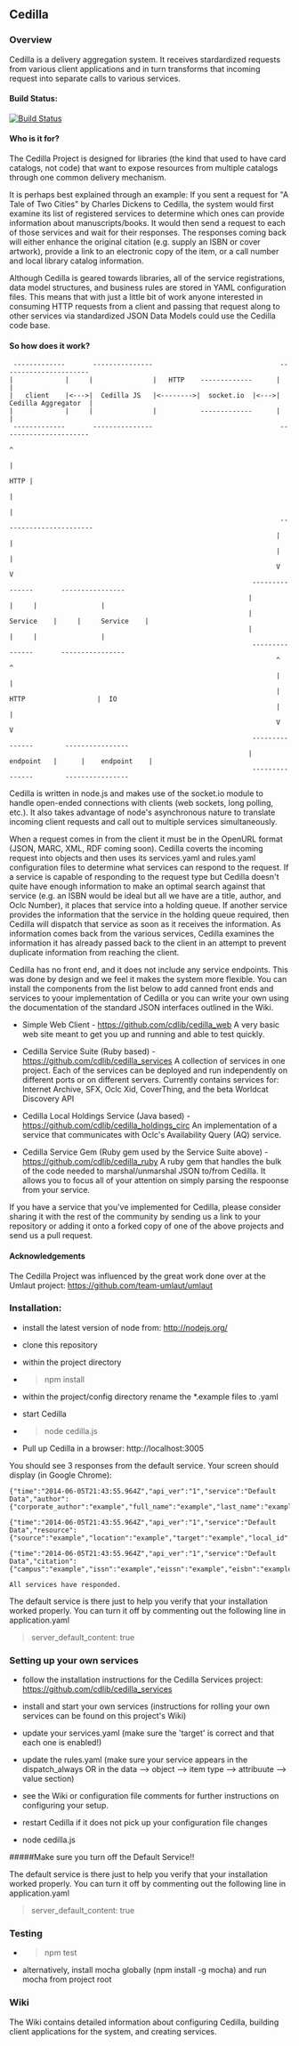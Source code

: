 ## Cedilla

### Overview

Cedilla is a delivery aggregation system. It receives stardardized requests from various client applications and in turn transforms that incoming request into separate calls to various services.  

#### Build Status:
[![Build Status](https://secure.travis-ci.org/cdlib/cedilla.png?branch=build)](http://travis-ci.org/cdlib/cedilla)

#### Who is it for?

The Cedilla Project is designed for libraries (the kind that used to have card catalogs, not code) that want to expose resources from multiple catalogs through one common delivery mechanism.

It is perhaps best explained through an example:
  If you sent a request for "A Tale of Two Cities" by Charles Dickens to Cedilla, the system would first examine its list of registered services to determine which ones can provide information about manuscripts/books. It would then send a request to each of those services and wait for their responses. The responses coming back will either enhance the original citation (e.g. supply an ISBN or cover artwork), provide a link to an electronic copy of the item, or a call number and local library catalog information. 

Although Cedilla is geared towards libraries, all of the service registrations, data model structures, and business rules are stored in YAML configuration files. This means that with just a little bit of work anyone interested in consuming HTTP requests from a client and passing that request along to other services via standardized JSON Data Models could use the Cedilla code base.
  
#### So how does it work?

```
 -------------       ---------------                                ----------------------
|             |     |               |   HTTP    -------------      |                      |
|   client    |<--->|  Cedilla JS   |<-------->|  socket.io  |<--->|  Cedilla Aggregator  |
|             |     |               |           -------------      |                      |
 -------------       ---------------                                ----------------------
                                                                              ^
                                                                              |
                                                                         HTTP | 
			            													  |
                                                                              |
                                                                    -----------------------
                                                                   |                       |
												 			       |                       |
																   V                       V
															 ---------------	   ----------------
														    |               |     |                |
															|    Service    |     |     Service    |
															|               |     |                |
															 ---------------       ----------------
																   ^                       ^
																   |                       |
																   | HTTP                  |  IO
																   |                       |
																   V                       V
															 ---------------        ----------------
															|    endpoint   |      |    endpoint    |
															 ---------------        ----------------
```

Cedilla is written in node.js and makes use of the socket.io module to handle open-ended connections with clients (web sockets, long polling, etc.). It also takes advantage of node's asynchronous nature to translate incoming client requests and call out to multiple services simultaneously.

When a request comes in from the client it must be in the OpenURL format (JSON, MARC, XML, RDF coming soon). Cedilla coverts the incoming request into objects and then uses its services.yaml and rules.yaml configuration files to determine what services can respond to the request. If a service is capable of responding to the request type but Cedilla doesn't quite have enough information to make an optimal search against that service (e.g. an ISBN would be ideal but all we have are a title, author, and Oclc Number), it places that service into a holding queue. If another service provides the information that the service in the holding queue required, then Cedilla will dispatch that service as soon as it receives the information. As information comes back from the various services, Cedilla examines the information it has already passed back to the client in an attempt to prevent duplicate information from reaching the client.

Cedilla has no front end, and it does not include any service endpoints. This was done by design and we feel it makes the system more flexible. You can  install the components from the list below to add canned front ends and services to yoour implementation of Cedilla or you can write your own using the documentation of the standard JSON interfaces outlined in the Wiki.  

* Simple Web Client - https://github.com/cdlib/cedilla_web A very basic web site meant to get you up and running and able to test quickly.

* Cedilla Service Suite (Ruby based) - https://github.com/cdlib/cedilla_services A collection of services in one project. Each of the services can be deployed and run independently on different ports or on different servers. Currently contains services for: Internet Archive, SFX, Oclc Xid, CoverThing, and the beta Worldcat Discovery API

* Cedilla Local Holdings Service (Java based) - https://github.com/cdlib/cedilla_holdings_circ An implementation of a service that communicates with Oclc's Availability Query (AQ) service.

* Cedilla Service Gem (Ruby gem used by the Service Suite above) - https://github.com/cdlib/cedilla_ruby A ruby gem that handles the bulk of the code needed to marshal/unmarshal JSON to/from Cedilla. It allows you to focus all of your attention on simply parsing the respoonse from your service.

If you have a service that you've implemented for Cedilla, please consider sharing it with the rest of the community by sending us a link to your repository or adding it onto a forked copy of one of the above projects and send us a pull request.

#### Acknowledgements

The Cedilla Project was influenced by the great work done over at the Umlaut project: https://github.com/team-umlaut/umlaut


### Installation:

* install the latest version of node from: http://nodejs.org/

* clone this repository

* within the project directory

* > npm install

* within the project/config directory rename the *.example files to .yaml

* start Cedilla

* > node cedilla.js

* Pull up Cedilla in a browser: http://localhost:3005 

You should see 3 responses from the default service. Your screen should display (in Google Chrome):
```
{"time":"2014-06-05T21:43:55.964Z","api_ver":"1","service":"Default Data","author":{"corporate_author":"example","full_name":"example","last_name":"example","first_name":"example","initials":"example","first_initial":"example","middle_initial":"example","suffix":"example","dates":"example","authority":"example"}}

{"time":"2014-06-05T21:43:55.964Z","api_ver":"1","service":"Default Data","resource":{"source":"example","location":"example","target":"example","local_id":"example","local_title":"example","format":"example","type":"example","catalog_target":"example","cover_image":"example","description":"example","language":"example","license":"example","rating":"example","availability":"example","status":"example"}}

{"time":"2014-06-05T21:43:55.964Z","api_ver":"1","service":"Default Data","citation":{"campus":"example","issn":"example","eissn":"example","eisbn":"example","oclc":"example","lccn":"example","doi":"example","coden":"example","sici":"example","bici":"example","document_id":"example","book_title":"example","journal_title":"example","chapter_title":"example","article_title":"example","short_title":"example","year":"example","month":"example","day":"example","volume":"example","issue":"example","article_number":"example","enumeration":"example","edition":"example","part":"example","season":"example","quarter":"example","series":"example","institution":"example","subject":"example","pages":"example","start_page":"example","end_page":"example","language":"example","abstract":"example","sample_cover_image":"example"}}

All services have responded.
```

The default service is there just to help you verify that your installation worked properly. You can turn it off by commenting out the following line in application.yaml
  > server_default_content: true

### Setting up your own services

* follow the installation instructions for the Cedilla Services project: https://github.com/cdlib/cedilla_services

* install and start your own services (instructions for rolling your own services can be found on this project's Wiki)

* update your services.yaml (make sure the 'target' is correct and that each one is enabled!)

* update the rules.yaml (make sure your service appears in the dispatch_always OR in the data --> object --> item type --> attribuute --> value section)

* see the Wiki or configuration file comments for further instructions on configuring your setup.

* restart Cedilla if it does not pick up your configuration file changes

* node cedilla.js

#####Make sure you turn off the Default Service!!

The default service is there just to help you verify that your installation worked properly. You can turn it off by commenting out the following line in application.yaml
  > server_default_content: true

### Testing

* > npm test

* alternatively, install mocha globally (npm install -g mocha) and run mocha from project root

### Wiki

The Wiki contains detailed information about configuring Cedilla, building client applications for the system, and creating services.

